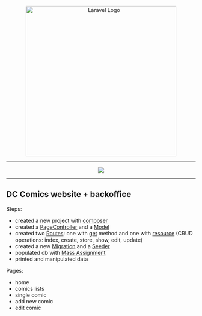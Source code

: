 <p align="center"><a href="https://laravel.com" target="_blank"><img src="https://raw.githubusercontent.com/laravel/art/master/logo-lockup/5%20SVG/2%20CMYK/1%20Full%20Color/laravel-logolockup-cmyk-red.svg" width="400" alt="Laravel Logo"></a></p>

---

<p align="center">
  <a href="https://skillicons.dev">
    <img src="https://skillicons.dev/icons?i=sass,bootstrap,mysql,php,laravel">
  </a>
</p>

---
## DC Comics website + backoffice
<p>
Steps:

- created a new project with <u>composer</u>
- created a <u>PageController</u> and a <u>Model</u>
- created two <u>Routes</u>: one with <u>get</u> method and one with <u>resource</u> (CRUD operations: index, create, store, show, edit, update)
- created a new <u>Migration</u> and a <u>Seeder</u>
- populated db with <u>Mass Assignment</u>
- printed and manipulated data 
</p>

Pages:
- home
- comics lists
- single comic
- add new comic
- edit comic

